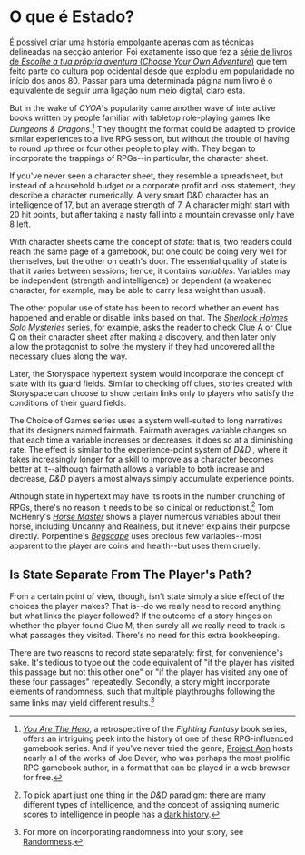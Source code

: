 # O que é Estado?

É possível criar uma história empolgante apenas com as técnicas delineadas na secção anterior. Foi exatamente isso que fez a [série de livros de _Escolhe a tua própria aventura_ (_Choose Your Own Adventure_)][cyoa] que tem feito parte do cultura pop ocidental desde que explodiu em popularidade no início dos anos 80. Passar para uma determinada página num livro é o equivalente de seguir uma ligação num meio digital, claro está.

But in the wake of _CYOA_'s popularity came another wave of interactive books written by people familiar with tabletop role-playing games like _Dungeons & Dragons_.[^1] They thought the format could be adapted to provide similar experiences to a live RPG session, but without the trouble of having to round up three or four other people to play with. They began to incorporate the trappings of RPGs--in particular, the character sheet.

If you've never seen a character sheet, they resemble a spreadsheet, but instead of a household budget or a corporate profit and loss statement, they describe a character numerically. A very smart D&D character has an intelligence of 17, but an average strength of 7. A character might start with 20 hit points, but after taking a nasty fall into a mountain crevasse only have 8 left.

With character sheets came the concept of _state_: that is, two readers could reach the same page of a gamebook, but one could be doing very well for themselves, but the other on death's door. The essential quality of state is that it varies between sessions; hence, it contains _variables_. Variables may be independent (strength and intelligence) or dependent (a weakened character, for example, may be able to carry less weight than usual).

The other popular use of state has been to record whether an event has happened and enable or disable links based on that. The [_Sherlock Holmes Solo Mysteries_][sherlock] series, for example, asks the reader to check Clue A or Clue Q on their character sheet after making a discovery, and then later only allow the protagonist to solve the mystery if they had uncovered all the necessary clues along the way.

Later, the Storyspace hypertext system would incorporate the concept of state with its guard fields. Similar to checking off clues, stories created with Storyspace can choose to show certain links only to players who satisfy the conditions of their guard fields.

The Choice of Games series uses a system well-suited to long narratives that its designers named fairmath. Fairmath averages variable changes so that each time a variable increases or decreases, it does so at a diminishing rate. The effect is similar to the experience-point system of _D&D_	, where it takes increasingly longer for a skill to improve as a character becomes better at it--although fairmath allows a variable to both increase and decrease, _D&D_ players almost always simply accumulate experience points.

Although state in hypertext may have its roots in the number crunching of RPGs, there's no reason it needs to be so clinical or reductionist.[^2] Tom McHenry's [_Horse Master_][horse-master] shows a player numerous variables about their horse, including Uncanny and Realness, but it never explains their purpose directly. Porpentine's [_Begscape_][begscape] uses precious few variables--most apparent to the player are coins and health--but uses them cruelly.

## Is State Separate From The Player's Path?

From a certain point of view, though, isn't state simply a side effect of the choices the player makes? That is--do we really need to record anything but what links the player followed? If the outcome of a story hinges on whether the player found Clue M, then surely all we really need to track is what passages they visited. There's no need for this extra bookkeeping.

There are two reasons to record state separately: first, for convenience's sake. It's tedious to type out the code equivalent of "if the player has visited this passage but not this other one" or "if the player has visited any one of these four passages" repeatedly. Secondly, a story might incorporate elements of randomness, such that multiple playthroughs following the same links may yield different results.[^3]

[^1]: [_You Are The Hero_][yath], a retrospective of the _Fighting Fantasy_ book series, offers an intriguing peek into the history of one of these RPG-influenced gamebook series. And if you've never tried the genre, [Project Aon][aon] hosts nearly all of the works of Joe Dever, who was perhaps the most prolific RPG gamebook author, in a format that can be played in a web browser for free.

[^2]: To pick apart just one thing in the _D&D_ paradigm: there are many different types of intelligence, and the concept of assigning numeric scores to intelligence in people has a [dark history](https://www.theatlantic.com/national/archive/2013/05/why-people-keep-misunderstanding-the-connection-between-race-and-iq/275876/).

[^3]: For more on incorporating randomness into your story, see [Randomness](randomness.md).

[cyoa]: https://en.wikipedia.org/wiki/Choose_Your_Own_Adventure
[sherlock]: https://gamebooks.org/Series/389
[horse-master]: https://tommchenry.itch.io/horse-master
[begscape]: http://slimedaughter.com/games/twine/begscape/
[yath]: https://www.librarything.com/work/15900828
[aon]: https://www.projectaon.org/
